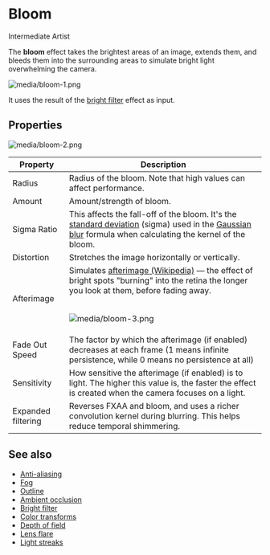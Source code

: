 # Bloom

<span class="badge text-bg-primary">Intermediate</span>
<span class="badge text-bg-success">Artist</span>

The **bloom** effect takes the brightest areas of an image, extends them, and bleeds them into the surrounding areas to simulate bright light overwhelming the camera.

![media/bloom-1.png](media/bloom-1.png)

It uses the result of the [bright filter](bright-filter.md) effect as input.

## Properties

![media/bloom-2.png](media/bloom-2.png)

| Property | Description |
| -------------- | ----
| Radius | Radius of the bloom. Note that high values can affect performance. |
| Amount | Amount/strength of bloom. |
| Sigma Ratio | This affects the fall-off of the bloom. It's the [standard deviation](http://en.wikipedia.org/wiki/Standard_deviation) (sigma) used in the [Gaussian blur](http://en.wikipedia.org/wiki/Gaussian_blur) formula when calculating the kernel of the bloom. |
| Distortion | Stretches the image horizontally or vertically. |
| Afterimage | Simulates [afterimage (Wikipedia)](http://en.wikipedia.org/wiki/Afterimage) — the effect of bright spots "burning" into the  retina the longer you look at them, before fading away.  <p><br>![media/bloom-3.png](media/bloom-3.png) |
| Fade Out Speed | The factor by which the afterimage (if enabled) decreases at each frame (1 means infinite persistence, while 0 means no persistence at all) |
| Sensitivity | How sensitive the afterimage (if enabled) is to light. The higher this value is, the faster the effect is created when the camera focuses on a light. |
| Expanded filtering | Reverses FXAA and bloom, and uses a richer convolution kernel during blurring. This helps reduce temporal shimmering. |

## See also

* [Anti-aliasing](anti-aliasing.md)
* [Fog](fog.md)
* [Outline](outline.md)
* [Ambient occlusion](ambient-occlusion.md)
* [Bright filter](bright-filter.md)
* [Color transforms](color-transforms/index.md)
* [Depth of field](depth-of-field.md)
* [Lens flare](lens-flare.md)
* [Light streaks](light-streaks.md)